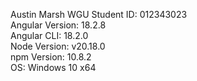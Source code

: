 Austin Marsh WGU Student ID: 012343023<br>
Angular Version: 18.2.8<br>
Angular CLI: 18.2.0<br>
Node Version: v20.18.0<br>
npm Version: 10.8.2<br>
OS: Windows 10 x64